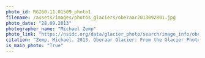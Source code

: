 ```yaml
---
photo_id: RGI60-11.01509_photo1
filename: /assets/images/photos_glaciers/oberaar2013092801.jpg
photo_date: "28.09.2013"
photographer_name: "Michael Zemp"
photo_link: "https://nsidc.org/data/glacier_photo/search/image_info/oberaar2013092801"
citation: "Zemp, Michael. 2013. Oberaar Glacier: From the Glacier Photograph Collection. Boulder, Colorado USA: National Snow and Ice Data Center. Digital media."
is_main_photo: "True"
---
```


